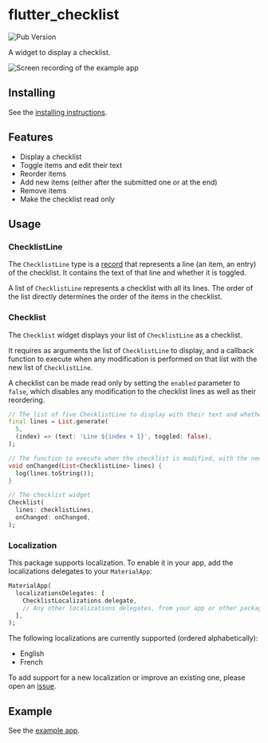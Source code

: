 # flutter_checklist

![Pub Version](https://img.shields.io/pub/v/flutter_checklist)

A widget to display a checklist.

![Screen recording of the example app](https://raw.githubusercontent.com/maelchiotti/flutter_checklist/refs/heads/main/doc/screen_recordings/screen_recording_cropped.gif)

## Installing

See the [installing instructions](https://pub.dev/packages/flutter_checklist/install).

## Features

- Display a checklist
- Toggle items and edit their text
- Reorder items
- Add new items (either after the submitted one or at the end)
- Remove items
- Make the checklist read only

## Usage

### ChecklistLine

The `ChecklistLine` type is a [record](https://dart.dev/language/records) that represents a line (an item, an entry) of the checklist. It contains the text of that line and whether it is toggled.

A list of `ChecklistLine` represents a checklist with all its lines. The order of the list directly determines the order of the items in the checklist.

### Checklist

The `Checklist` widget displays your list of `ChecklistLine` as a checklist.

It requires as arguments the list of `ChecklistLine` to display, and a callback function to execute when any modification is performed on that list with the new list of `ChecklistLine`.

A checklist can be made read only by setting the `enabled` parameter to `false`, which disables any modification to the checklist lines as well as their reordering.

```dart
// The list of five ChecklistLine to display with their text and whether they are toggled
final lines = List.generate(
  5,
  (index) => (text: 'Line ${index + 1}', toggled: false),
);

// The function to execute when the checklist is modified, with the new list of ChecklistLine
void onChanged(List<ChecklistLine> lines) {
  log(lines.toString());
}

// The checklist widget
Checklist(
  lines: checklistLines,
  onChanged: onChanged,
);
```

### Localization

This package supports localization. To enable it in your app, add the localizations delegates to your `MaterialApp`:

```dart
MaterialApp(
  localizationsDelegates: [
    ChecklistLocalizations.delegate,
    // Any other localizations delegates, from your app or other packages
  ],
);
```

The following localizations are currently supported (ordered alphabetically):

- English
- French

To add support for a new localization or improve an existing one, please open an [issue](https://github.com/maelchiotti/flutter_checklist/issues).

## Example

See the [example app](https://pub.dev/packages/flutter_checklist/example).

